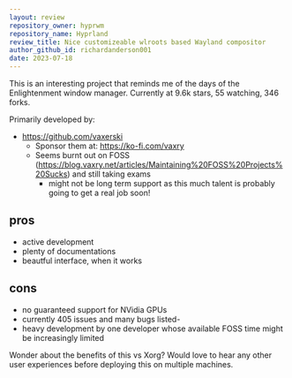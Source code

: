 ```yaml
---
layout: review
repository_owner: hyprwm
repository_name: Hyprland
review_title: Nice customizeable wlroots based Wayland compositor
author_github_id: richardanderson001
date: 2023-07-18
---
```

This is an interesting project that reminds me of the days of the Enlightenment window manager.  Currently at 9.6k stars, 55 watching, 346 forks.

Primarily developed by:

- https://github.com/vaxerski
  - Sponsor them at: https://ko-fi.com/vaxry
  - Seems burnt out on FOSS (https://blog.vaxry.net/articles/Maintaining%20FOSS%20Projects%20Sucks) and still taking exams
    - might not be long term support as this much talent is probably going to get a real job soon!

## pros
- active development
- plenty of documentations
- beautful interface, when it works

## cons
- no guaranteed support for NVidia GPUs
- currently 405 issues and many bugs listed-
- heavy development by one developer whose available FOSS time might be increasingly limited

Wonder about the benefits of this vs Xorg?  Would love to hear any other user experiences before deploying this on multiple machines.

